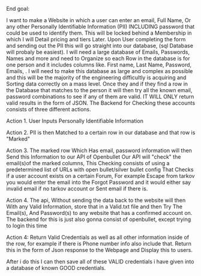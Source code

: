

End goal:


I want to make a Website in which a user can enter an email, Full Name, Or any other Personally Identifiable Information (PII) INCLUDING password that could be used to identify them.  This will be locked behind a Membership in which I will Detail pricing and tiers Later. Upon User completing the form and sending out the PII this will go straight into our database, (sql Database will probaly be easiest). I will need a large database of Emails, Passwords, Names and more and need to Organize so each Row in the database is for one person and it includes columns like. First name, Last Name, Password, Emails, . I will need to make this database as large and complex as possible and this will be the majority of the engineering difficultly is acquiring and Sorting data correctly on a mass level. Once they and if they find a row in the Database that matches to the person it will then try all the known email, password combinations to see if any of them are valid. IT WILL ONLY return valid results in the form of JSON. The Backend for Checking these accounts consists of three different actions.

Action 1. 
User Inputs Personally Identifiable Information 

Action 2.
PII is then Matched to a certain row in our database and that row is "Marked"

Action 3.
The marked row Which Has email, password information will then Send this Information to our API of Openbullet
Our API will "check" the email(s)of the marked columns, This Checking consists of using a predetermined list of URLs with open bullet/silver bullet config That Checks if a user account exists on a certain Forum, For example Escape from tarkov you would enter the email into the Forgot Password and it would either say invalid email if no tarkov account or Sent email  if there is.


Action 4.
The api, Without sending the data back to the website will then With any Valid Information, store that in a Valid.txt file and then  Try The Email(s), And Password(s) to any website that has a confirmed account on. 
The backend for this is just also gonna consist of openbullet, except trying to login this time



Action 4:
Return Valid Credentials as well as all other information inside of the row, for example if there is Phone number info also include that. Return this in the form of Json response to the Webpage and Display this to users.


After i do this I can then save all of these VALID credentials i have given into a database of known GOOD credentials. 
